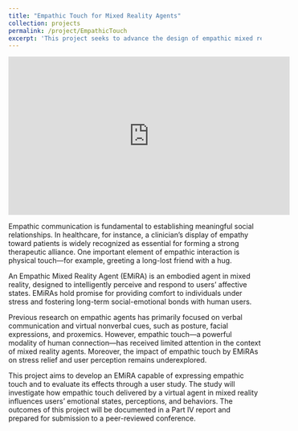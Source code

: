 ```yaml
---
title: "Empathic Touch for Mixed Reality Agents"
collection: projects
permalink: /project/EmpathicTouch
excerpt: 'This project seeks to advance the design of empathic mixed reality agents by exploring the underexplored dimension of empathic touch and its potential to enhance human-agent emotional connection.'
---
```


<iframe width="560" height="315" src="https://www.youtube.com/embed/A0_sgW1fJQU" frameborder="0" allow="accelerometer; autoplay; clipboard-write; encrypted-media; gyroscope; picture-in-picture" allowfullscreen></iframe>

Empathic communication is fundamental to establishing meaningful social relationships. In healthcare, for instance, a clinician’s display of empathy toward patients is widely recognized as essential for forming a strong therapeutic alliance. One important element of empathic interaction is physical touch—for example, greeting a long-lost friend with a hug.

An Empathic Mixed Reality Agent (EMiRA) is an embodied agent in mixed reality, designed to intelligently perceive and respond to users’ affective states. EMiRAs hold promise for providing comfort to individuals under stress and fostering long-term social-emotional bonds with human users.

Previous research on empathic agents has primarily focused on verbal communication and virtual nonverbal cues, such as posture, facial expressions, and proxemics. However, empathic touch—a powerful modality of human connection—has received limited attention in the context of mixed reality agents. Moreover, the impact of empathic touch by EMiRAs on stress relief and user perception remains underexplored.

This project aims to develop an EMiRA capable of expressing empathic touch and to evaluate its effects through a user study. The study will investigate how empathic touch delivered by a virtual agent in mixed reality influences users’ emotional states, perceptions, and behaviors. The outcomes of this project will be documented in a Part IV report and prepared for submission to a peer-reviewed conference.



